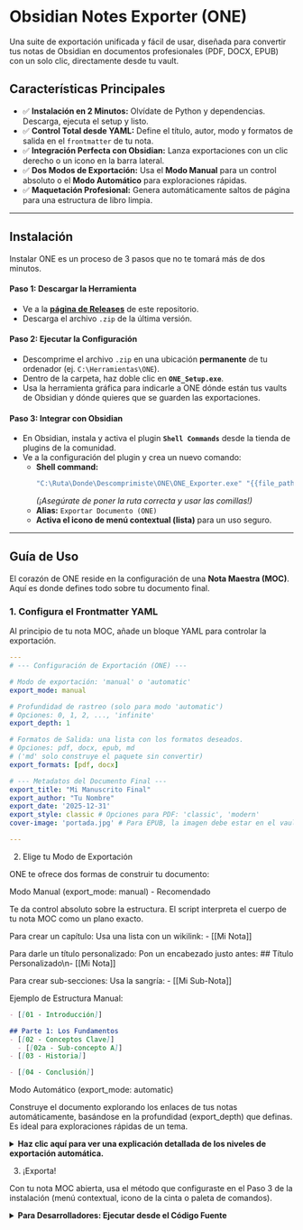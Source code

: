 # Obsidian Notes Exporter (ONE)

Una suite de exportación unificada y fácil de usar, diseñada para convertir tus notas de Obsidian en documentos profesionales (PDF, DOCX, EPUB) con un solo clic, directamente desde tu vault.



## Características Principales

-   ✅ **Instalación en 2 Minutos:** Olvídate de Python y dependencias. Descarga, ejecuta el setup y listo.
-   ✅ **Control Total desde YAML:** Define el título, autor, modo y formatos de salida en el `frontmatter` de tu nota.
-   ✅ **Integración Perfecta con Obsidian:** Lanza exportaciones con un clic derecho o un icono en la barra lateral.
-   ✅ **Dos Modos de Exportación:** Usa el **Modo Manual** para un control absoluto o el **Modo Automático** para exploraciones rápidas.
-   ✅ **Maquetación Profesional:** Genera automáticamente saltos de página para una estructura de libro limpia.

---

## Instalación

Instalar ONE es un proceso de 3 pasos que no te tomará más de dos minutos.

#### Paso 1: Descargar la Herramienta
-   Ve a la [**página de Releases**](https://github.com/Wilberucx/Obsidian-Notes-Exporter-ONE-/releases) de este repositorio.
-   Descarga el archivo `.zip` de la última versión.

#### Paso 2: Ejecutar la Configuración
-   Descomprime el archivo `.zip` en una ubicación **permanente** de tu ordenador (ej. `C:\Herramientas\ONE`).
-   Dentro de la carpeta, haz doble clic en **`ONE_Setup.exe`**.
-   Usa la herramienta gráfica para indicarle a ONE dónde están tus vaults de Obsidian y dónde quieres que se guarden las exportaciones.

#### Paso 3: Integrar con Obsidian
-   En Obsidian, instala y activa el plugin **`Shell Commands`** desde la tienda de plugins de la comunidad.
-   Ve a la configuración del plugin y crea un nuevo comando:
    -   **Shell command:**
        ```bash
        "C:\Ruta\Donde\Descomprimiste\ONE\ONE_Exporter.exe" "{{file_path:absolute}}"
        ```
        *(¡Asegúrate de poner la ruta correcta y usar las comillas!)*
    -   **Alias:** `Exportar Documento (ONE)`
    -   **Activa el icono de menú contextual (lista)** para un uso seguro.

---

## Guía de Uso

El corazón de ONE reside en la configuración de una **Nota Maestra (MOC)**. Aquí es donde defines todo sobre tu documento final.

### 1. Configura el Frontmatter YAML

Al principio de tu nota MOC, añade un bloque YAML para controlar la exportación.

```yaml
---
# --- Configuración de Exportación (ONE) ---

# Modo de exportación: 'manual' o 'automatic'
export_mode: manual

# Profundidad de rastreo (solo para modo 'automatic')
# Opciones: 0, 1, 2, ..., 'infinite'
export_depth: 1 

# Formatos de Salida: una lista con los formatos deseados.
# Opciones: pdf, docx, epub, md
# ('md' solo construye el paquete sin convertir)
export_formats: [pdf, docx]

# --- Metadatos del Documento Final ---
export_title: "Mi Manuscrito Final"
export_author: "Tu Nombre"
export_date: '2025-12-31'
export_style: classic # Opciones para PDF: 'classic', 'modern'
cover-image: 'portada.jpg' # Para EPUB, la imagen debe estar en el vault

---
```

2. Elige tu Modo de Exportación

ONE te ofrece dos formas de construir tu documento:

Modo Manual (export_mode: manual) - Recomendado

Te da control absoluto sobre la estructura. El script interpreta el cuerpo de tu nota MOC como un plano exacto.

Para crear un capítulo: Usa una lista con un wikilink: - [[Mi Nota]]

Para darle un título personalizado: Pon un encabezado justo antes: ## Título Personalizado\n- [[Mi Nota]]

Para crear sub-secciones: Usa la sangría: - [[Mi Sub-Nota]]

Ejemplo de Estructura Manual:

``` markdown
- [[01 - Introducción]]

## Parte 1: Los Fundamentos
- [[02 - Conceptos Clave]]
  - [[02a - Sub-concepto A]]
- [[03 - Historia]]

- [[04 - Conclusión]]
```

Modo Automático (export_mode: automatic)

Construye el documento explorando los enlaces de tus notas automáticamente, basándose en la profundidad (export_depth) que definas. Es ideal para exploraciones rápidas de un tema.

<details>
<summary><strong>Haz clic aquí para ver una explicación detallada de los niveles de exportación automática.</strong></summary>


El nivel de exportación es la profundidad hasta donde el script sigue los enlaces salientes desde tu nota de inicio.
Estructura de Ejemplo:
![niveles de exportación](https://github.com/Wilberucx/Obsidian-Notes-Exporter-ONE-/blob/main/readme-images/Niveles%20de%20exportaci%C3%B3n%20de%20ONE.png)


export_depth: 0 (Solo Nota Inicial): Exporta exclusivamente la nota seleccionada. Ideal para notas autocontenidas como resúmenes o entradas de diario.

export_depth: 1 (Enlaces Directos): Incluye la nota inicial y todas las notas enlazadas directamente desde ella. Perfecto para un tema central con sus definiciones directas.

export_depth: 2 (Segundo Nivel): Recorre también las notas enlazadas desde las notas de Nivel 1. Útil para un capítulo de libro con subtemas.

export_depth: infinite (Toda la Red): El script recorre todos los enlaces disponibles sin límite. Útil para backups o exportaciones completas, pero úsalo con precaución, ya que podría exportar gran parte de tu vault.

El script genera una estructura jerárquica en el documento final basándose en el orden en que descubre las notas.

</details>

3. ¡Exporta!

Con tu nota MOC abierta, usa el método que configuraste en el Paso 3 de la instalación (menú contextual, icono de la cinta o paleta de comandos).

<details>
<summary><strong>Para Desarrolladores: Ejecutar desde el Código Fuente</strong></summary>


Si prefieres ejecutar el proyecto desde el código fuente de Python:

Clona el repositorio.

Crea un entorno virtual y actívalo: python -m venv .venv y .\.venv\Scripts\activate.

Instala las dependencias: pip install PyYAML.

Ejecuta la configuración: python config_tool.py.

Ejecuta el exportador: python ONE_Exporter.py.

</details>
